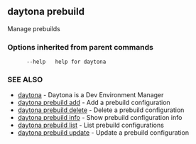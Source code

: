 ## daytona prebuild

Manage prebuilds

### Options inherited from parent commands

```
      --help   help for daytona
```

### SEE ALSO

* [daytona](daytona.md)	 - Daytona is a Dev Environment Manager
* [daytona prebuild add](daytona_prebuild_add.md)	 - Add a prebuild configuration
* [daytona prebuild delete](daytona_prebuild_delete.md)	 - Delete a prebuild configuration
* [daytona prebuild info](daytona_prebuild_info.md)	 - Show prebuild configuration info
* [daytona prebuild list](daytona_prebuild_list.md)	 - List prebuild configurations
* [daytona prebuild update](daytona_prebuild_update.md)	 - Update a prebuild configuration

